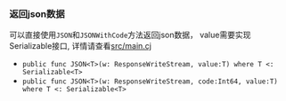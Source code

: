 ### 返回json数据

可以直接使用`JSON`和`JSONWithCode`方法返回json数据， value需要实现Serializable接口, 详情请查看[src/main.cj](/examples/json/src/main.cj)

- `public func JSON<T>(w: ResponseWriteStream, value:T) where T <: Serializable<T>`
- `public func JSON<T>(w: ResponseWriteStream, code:Int64, value:T) where T <: Serializable<T>`